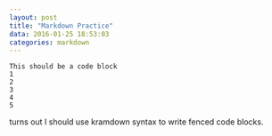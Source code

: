 ```yaml
---
layout: post
title: "Markdown Practice"
data: 2016-01-25 18:53:03
categories: markdown
---
```


~~~
This should be a code block
1
2
3
4
5
~~~

turns out I should use kramdown syntax to write fenced code blocks.
